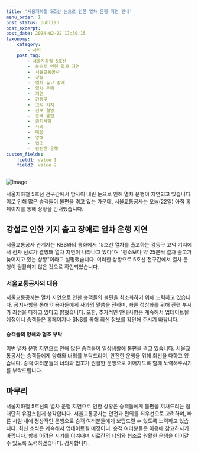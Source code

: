 ```yaml
---
title: '서울지하철 5호선 눈으로 인한 열차 운행 지연 안내'
menu_order: 1
post_status: publish
post_excerpt: 
post_date: 2024-02-22 17:30:15
taxonomy:
    category:
        - 사회
    post_tag:
        - 서울지하철 5호선
        -  눈으로 인한 열차 지연
        -  서울교통공사
        -  강설
        -  열차 출고 장애
        -  열차 운행
        -  지연
        -  강동구
        -  고덕 기지
        -  선로 결빙
        -  승객 불편
        -  공지사항
        -  사과
        -  대응
        -  양해
        -  협조
        -  안전한 운행
custom_fields:
    field1: value 1
    field2: value 2
---
```


![Image](https://imgnews.pstatic.net/image/056/2024/02/22/0011666919_001_20240222081501153.jpg?type=w647)

서울지하철 5호선 전구간에서 밤사이 내린 눈으로 인해 열차 운행이 지연되고 있습니다. 이로 인해 많은 승객들이 불편을 겪고 있는 가운데, 서울교통공사는 오늘(22일) 아침 홈페이지를 통해 상황을 안내했습니다.
## 강설로 인한 기지 출고 장애로 열차 운행 지연
서울교통공사 관계자는 KBS와의 통화에서 "5호선 열차를 출고하는 강동구 고덕 기지에서 전차 선로가 결빙돼 열차 지연이 나타나고 있다"며 "평소보다 약 25분씩 열차 출고가 늦어지고 있는 상황"이라고 설명했습니다. 이러한 상황으로 5호선 전구간에서 열차 운행이 원활하지 않은 것으로 확인되었습니다.
### 서울교통공사의 대응
서울교통공사는 열차 지연으로 인한 승객들의 불편을 최소화하기 위해 노력하고 있습니다. 공지사항을 통해 이용자들에게 사과의 말씀을 전하며, 빠른 정상화를 위해 관련 부서가 최선을 다하고 있다고 밝혔습니다. 또한, 추가적인 안내사항은 계속해서 업데이트될 예정이니 승객들은 홈페이지나 SNS를 통해 최신 정보를 확인해 주시기 바랍니다.
#### 승객들의 양해와 협조 부탁
이번 열차 운행 지연으로 인해 많은 승객들이 일상생활에 불편을 겪고 있습니다. 서울교통공사는 승객들에게 양해와 너의를 부탁드리며, 안전한 운행을 위해 최선을 다하고 있습니다. 승객 여러분들의 너의와 협조가 원활한 운행으로 이어지도록 함께 노력해주시기를 부탁드립니다.
## 마무리
서울지하철 5호선의 열차 운행 지연으로 인한 상황은 승객들에게 불편을 끼쳐드리는 점 대단히 유감스럽게 생각합니다. 서울교통공사는 안전과 편의를 최우선으로 고려하며, 빠른 시일 내에 정상적인 운행으로 승객 여러분들에게 보답드릴 수 있도록 노력하고 있습니다. 최신 소식은 계속해서 업데이트될 예정이니, 승객 여러분들은 이용에 참고하시기 바랍니다. 함께 어려운 시기를 이겨내며 서로간의 너의와 협조로 원활한 운행을 이어갈 수 있도록 노력하겠습니다. 감사합니다.
